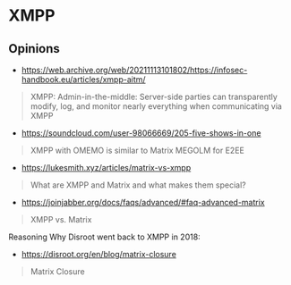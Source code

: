 # XMPP

## Opinions

* https://web.archive.org/web/20211113101802/https://infosec-handbook.eu/articles/xmpp-aitm/

> XMPP: Admin-in-the-middle: Server-side parties can transparently modify, log, and monitor nearly everything when communicating via XMPP

* https://soundcloud.com/user-98066669/205-five-shows-in-one

> XMPP with OMEMO is similar to Matrix MEGOLM for E2EE

* https://lukesmith.xyz/articles/matrix-vs-xmpp

> What are XMPP and Matrix and what makes them special?

* https://joinjabber.org/docs/faqs/advanced/#faq-advanced-matrix

> XMPP vs. Matrix

Reasoning Why Disroot went back to XMPP in 2018:

* https://disroot.org/en/blog/matrix-closure

> Matrix Closure
